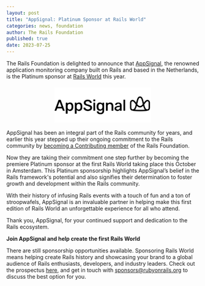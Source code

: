 ```yaml
---
layout: post
title: "AppSignal: Platinum Sponsor at Rails World"
categories: news, foundation
author: The Rails Foundation
published: true
date: 2023-07-25
---
```


The Rails Foundation is delighted to announce that <a href="https://www.appsignal.com">AppSignal</a>, the renowned application monitoring company built on Rails and based in the Netherlands, is the Platinum sponsor at [Rails World](/world) this year.

<p style="text-align: center; margin-top: 20px"><img src="/assets/images/logo-appsignal.svg" style="width: 50%"></p>

AppSignal has been an integral part of the Rails community for years, and earlier this year stepped up their ongoing commitment to the Rails community by [becoming a Contributing member](/2023/4/17/appsignal-is-newest-contributing-member-of-rails-foundation) of the Rails Foundation.

Now they are taking their commitment one step further by becoming the premiere Platinum sponsor at the first Rails World taking place this October in Amsterdam. This Platinum sponsorship highlights AppSignal’s belief in the Rails framework's potential and also signifies their determination to foster growth and development within the Rails community. 

With their history of infusing Rails events with a touch of fun and a ton of stroopwafels, AppSignal is an invaluable partner in helping make this first edition of Rails World an unforgettable experience for all who attend.

Thank you, AppSignal, for your continued support and dedication to the Rails ecosystem.

__Join AppSignal and help create the first Rails World__

There are still sponsorship opportunities available. Sponsoring Rails World means helping create Rails history and showcasing your brand to a global audience of Rails enthusiasts, developers, and industry leaders. Check out the prospectus [here](https://public.3.basecamp.com/p/C7HPYMpM77kVYjfnFsoSJkrJ), and get in touch with <a href="mailto:sponsors@rubyonrails.org">sponsors@rubyonrails.org</a> to discuss the best option for you.


